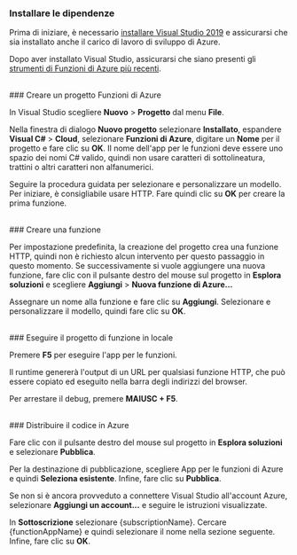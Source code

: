 ### Installare le dipendenze

Prima di iniziare, è necessario <a href="https://go.microsoft.com/fwlink/?linkid=2016389" target="_blank">installare Visual Studio 2019</a> e assicurarsi che sia installato anche il carico di lavoro di sviluppo di Azure.

Dopo aver installato Visual Studio, assicurarsi che siano presenti gli <a href="https://go.microsoft.com/fwlink/?linkid=2016394" target="_blank">strumenti di Funzioni di Azure più recenti</a>.

<br/>
### Creare un progetto Funzioni di Azure

In Visual Studio scegliere **Nuovo** > **Progetto** dal menu **File**.

Nella finestra di dialogo **Nuovo progetto** selezionare **Installato**, espandere **Visual C#** > **Cloud**, selezionare **Funzioni di Azure**, digitare un **Nome** per il progetto e fare clic su **OK**. Il nome dell'app per le funzioni deve essere uno spazio dei nomi C# valido, quindi non usare caratteri di sottolineatura, trattini o altri caratteri non alfanumerici.

Seguire la procedura guidata per selezionare e personalizzare un modello. Per iniziare, è consigliabile usare HTTP. Fare quindi clic su **OK** per creare la prima funzione.

<br/>
### Creare una funzione

Per impostazione predefinita, la creazione del progetto crea una funzione HTTP, quindi non è richiesto alcun intervento per questo passaggio in questo momento. Se successivamente si vuole aggiungere una nuova funzione, fare clic con il pulsante destro del mouse sul progetto in **Esplora soluzioni** e scegliere **Aggiungi** > **Nuova funzione di Azure…**

Assegnare un nome alla funzione e fare clic su **Aggiungi**. Selezionare e personalizzare il modello, quindi fare clic su **OK**.

<br/>
### Eseguire il progetto di funzione in locale

Premere **F5** per eseguire l'app per le funzioni.

Il runtime genererà l'output di un URL per qualsiasi funzione HTTP, che può essere copiato ed eseguito nella barra degli indirizzi del browser.

Per arrestare il debug, premere **MAIUSC + F5**.

<br/>
### Distribuire il codice in Azure

Fare clic con il pulsante destro del mouse sul progetto in **Esplora soluzioni** e selezionare **Pubblica**.

Per la destinazione di pubblicazione, scegliere App per le funzioni di Azure e quindi **Seleziona esistente**. Infine, fare clic su **Pubblica**.

Se non si è ancora provveduto a connettere Visual Studio all'account Azure, selezionare **Aggiungi un account...** e seguire le istruzioni visualizzate.

In **Sottoscrizione** selezionare {subscriptionName}. Cercare {functionAppName} e quindi selezionare il nome nella sezione seguente. Infine, fare clic su **OK**.
